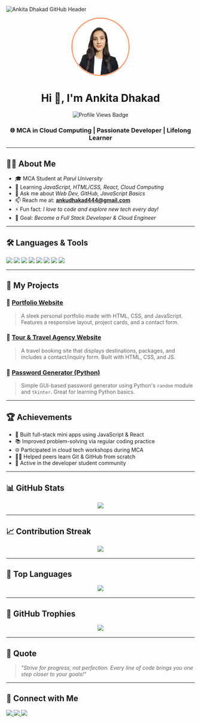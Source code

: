 <!-- 👇 HEADER BANNER 👇 -->
![Ankita Dhakad GitHub Header](https://capsule-render.vercel.app/api?type=waving&color=0:007BFF,100:00C853&height=200&section=header&text=Ankita%20Dhakad&fontSize=40&fontAlignY=35&desc=Welcome%20to%20My%20GitHub%20Profile!&descAlignY=60&descAlign=50&animation=twinkling)

<!-- 👇 NEW AVATAR LINK 👇 -->
<p align="center">
  <img 
    src="https://github.com/ankitadhaakad/ankitadhaakad/blob/main/ankita_dhakad_avatar%20(1).png?raw=true" 
    alt="Ankita Dhakad Avatar" 
    width="150" 
    height="150"
    style="
      border-radius: 50%; 
      border: 3px solid #ff9966; 
      object-fit: cover;
    " 
  />
</p>

<h1 align="center">Hi 👋, I'm Ankita Dhakad</h1>

<!-- Visitor Badge -->
<p align="center">
  <img src="https://komarev.com/ghpvc/?username=MananChawhan&label=Profile%20views&color=0e75b6&style=flat" alt="Profile Views Badge" />
</p>
<h3 align="center">🌐 MCA in Cloud Computing | Passionate Developer | Lifelong Learner</h3>

---

## 👩‍💻 About Me

- 🎓 MCA Student at *Parul University*
- 🌱 Learning *JavaScript, HTML/CSS, React, Cloud Computing*
- 💬 Ask me about *Web Dev, GitHub, JavaScript Basics*
- 📫 Reach me at: **ankudhakad444@gmail.com**
- ⚡ Fun fact: *I love to code and explore new tech every day!*
- 🎯 Goal: *Become a Full Stack Developer & Cloud Engineer*

---

## 🛠 Languages & Tools

<p align="left">
  <img src="https://img.shields.io/badge/-Python-3776AB?&logo=python" />
  <img src="https://img.shields.io/badge/-JavaScript-F7DF1E?&logo=javascript&logoColor=black" />
  <img src="https://img.shields.io/badge/-HTML5-E34F26?&logo=html5&logoColor=white" />
  <img src="https://img.shields.io/badge/-CSS3-1572B6?&logo=css3" />
  <img src="https://img.shields.io/badge/-React-20232A?&logo=react" />
  <img src="https://img.shields.io/badge/-Linux-FCC624?&logo=linux&logoColor=black" />
  <img src="https://img.shields.io/badge/-Git-F05032?&logo=git&logoColor=white" />
  <img src="https://img.shields.io/badge/-VSCode-007ACC?&logo=visual-studio-code&logoColor=white" />
</p>

---

## 🚀 My Projects

### 🔹 [Portfolio Website](https://github.com/ankitadhaakad/protfolio)
> A sleek personal portfolio made with HTML, CSS, and JavaScript. Features a responsive layout, project cards, and a contact form.

### 🔹 [Tour & Travel Agency Website](https://github.com/ankitadhaakad/tour-and-travel-website)
> A travel booking site that displays destinations, packages, and includes a contact/inquiry form. Built with HTML, CSS, and JS.

### 🔹 [Password Generator (Python)](https://github.com/ankitadhaakad/password-generator)
> Simple GUI-based password generator using Python's `random` module and `tkinter`. Great for learning Python basics.

---

## 🏆 Achievements

- 🌟 Built full-stack mini apps using JavaScript & React
- 📚 Improved problem-solving via regular coding practice
- 🌐 Participated in cloud tech workshops during MCA
- 🧑‍💻 Helped peers learn Git & GitHub from scratch
- 💬 Active in the developer student community

---

## 📊 GitHub Stats

<p align="center">
  <img src="https://github-readme-stats.vercel.app/api?username=ankitadhaakad&show_icons=true&theme=tokyonight" />
</p>

---

## 📈 Contribution Streak

<p align="center">
  <img src="https://streak-stats.demolab.com?user=ankitadhaakad&theme=tokyonight&date_format=M%20j%5B%2C%20Y%5D" />
</p>

---

## 🧠 Top Languages

<p align="center">
  <img src="https://github-readme-stats.vercel.app/api/top-langs/?username=ankitadhaakad&layout=compact&theme=tokyonight" />
</p>

---

## 🏅 GitHub Trophies

<p align="center">
  <img src="https://github-profile-trophy.vercel.app/?username=ankitadhaakad&theme=tokyonight&column=7&no-frame=true" />
</p>

---

## 📌 Quote

> *"Strive for progress, not perfection. Every line of code brings you one step closer to your goals!"*

---

## 🔗 Connect with Me

<p align="left">
  <a href="https://mail.google.com/mail/?view=cm&fs=1&to=ankudhakad444@gmail.com" target="_blank">
    <img src="https://img.shields.io/badge/-Gmail-D14836?&logo=gmail" />
  </a>
  <a href="https://www.linkedin.com/in/ankita-dhakad-b7a5aa319/" target="_blank">
    <img src="https://img.shields.io/badge/-LinkedIn-blue?&logo=linkedin" />
  </a>
  <a href="https://instagram.com/ankita_atoliya" target="_blank">
    <img src="https://img.shields.io/badge/-Instagram-E4405F?&logo=instagram&logoColor=white" />
  </a>
</p>
